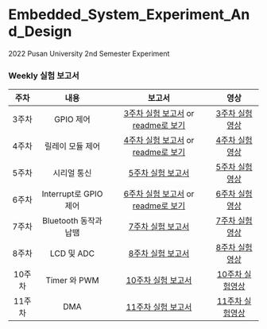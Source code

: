 # Embedded_System_Experiment_And_Design

2022 Pusan University 2nd Semester Experiment

### Weekly 실험 보고서

| 주차  |   내용    |             보고서              | 영상 |
| :---: | :-------: | :---------------------------: | :-------------:|
| 3주차 | GPIO 제어 |  [3주차 실험 보고서](https://docs.google.com/document/d/1S3TbLKwOXcE0FI5cDhaxH21qYTuSy9O4QYeY9Xzx5Nw/edit#heading=h.mld5un901z4f) or [readme로 보기](https://github.com/June222/Embedded_System_Experiment_And_Design/blob/main/Docs/3%EC%A3%BC%EC%B0%A8/README.md) | [3주차 실험영상](https://photos.app.goo.gl/q2yc1pr6bjAf6Hpa6)
| 4주차 | 릴레이 모듈 제어 | [4주차 실험 보고서](https://docs.google.com/document/d/1zdLXMIqsuVv6ymPTZrm7xcxib1LGDU01Mld98F6B1Wk/edit#) or [readme로 보기](https://github.com/June222/Embedded_System_Experiment_And_Design/commit/0a0e7375e8fbb222c5c7cdd7bc06297f727be69b) | [4주차 실험영상](https://photos.app.goo.gl/HDvEW75idBS1ins39)|
| 5주차 | 시리얼 통신 | [5주차 실험 보고서](https://docs.google.com/document/d/1k-exbZ7qgduen7cyoUHztweYzscyKfukxhIkS7De370/edit?usp=sharing) | [5주차 실험영상](https://photos.app.goo.gl/JRMNsTfqTfzaTaDx5)
| 6주차 | Interrupt로 GPIO 제어 | [6주차 실험 보고서](https://docs.google.com/document/d/16tepuv5DA5PHIAux5GeDcnPRzBRpwnazYHM86b31Njg/edit#heading=h.z10t1mu7dlmf) or [readme로 보기]() | [6주차 실험영상](https://photos.app.goo.gl/RnX5UYrkochgCVVy8)
| 7주차 | Bluetooth 동작과 납땜 | [7주차 실험 보고서](https://docs.google.com/document/d/1dVHxr1Nl6x4CWfSRmQ9Pqg0fraUVmwRY9Z6v2Zw9XqM/edit?usp=sharing) |  [7주차 실험영상](https://photos.app.goo.gl/spyhem2qCeN8cpu26)| 
| 8주차 | LCD 및 ADC | [8주차 실험 보고서](https://docs.google.com/document/d/17mNosAhdudUajtVvhxzc0eFRvJxA_3kwyfSXBxvE_PY/edit?usp=sharing) | [8주차 실험영상](https://photos.app.goo.gl/CwtCR5ynBoXnEM88A) |
| 10주차 | Timer 와 PWM | [10주차 실험 보고서](https://docs.google.com/document/d/1wiRmAbEzdFGMQzOJOJzyyNo2j2W3Lc9DTIvdHjCAe9U/edit?usp=sharing) | [10주차 실험영상](https://photos.app.goo.gl/EFZPgXeHEvjShudf8) |
| 11주차 | DMA | [11주차 실험 보고서](https://docs.google.com/document/d/1HqRNtAROG3fA-NARqH-3ukjIW5EznxOG0Satv_0Jamg/edit?usp=sharing) | [11주차 실험영상](https://photos.app.goo.gl/4wwKrpoPnNkJ4po66)| 
